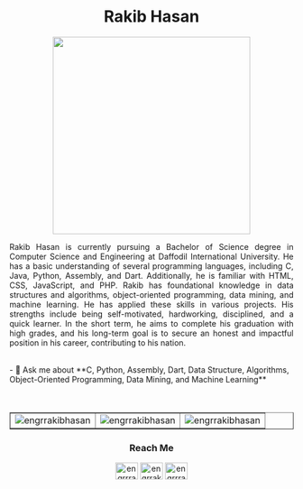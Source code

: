 <h1 align="center">Rakib Hasan</h1>

<div align="center">
<img src="[https://www.bing.com/th/id/OGC.e1f3413bf5036045713341394f617225?pid=1.7&rurl=http%3a%2f%2fjavanrayan.com%2fimages%2f1397%2f08%2f17%2fprogrammer.gif&ehk=SSyT4%2faf8JThO%2boBBzorrPrIZY4y6gBsmpYphb%2fgDdo%3d](https://engrrakibhasan.github.io/RakibHasan/assets/rakibhasan.png)" width="350">
</div>

<p align="justify">Rakib Hasan is currently pursuing a Bachelor of Science degree in Computer Science and Engineering at Daffodil International University. He has a basic understanding of several programming languages, including C, Java, Python, Assembly, and Dart. Additionally, he is familiar with HTML, CSS, JavaScript, and PHP. Rakib has foundational knowledge in data structures and algorithms, object-oriented programming, data mining, and machine learning. He has applied these skills in various projects. His strengths include being self-motivated, hardworking, disciplined, and a quick learner. In the short term, he aims to complete his graduation with high grades, and his long-term goal is to secure an honest and impactful position in his career, contributing to his nation.</p>

<br>
- 💬 Ask me about **C, Python, Assembly, Dart, Data Structure, Algorithms, Object-Oriented Programming, Data Mining, and Machine Learning**

<br>
<br>
<br>
<table border="1">
  <tr>
    <td width="33.33%">
      <img src="https://github-readme-stats.vercel.app/api/top-langs?username=engrrakibhasan&show_icons=true&locale=en&layout=compact" alt="engrrakibhasan" />
    </td>
    <td width="33.33%">
      <img src="https://github-readme-stats.vercel.app/api?username=engrrakibhasan&show_icons=true&locale=en" alt="engrrakibhasan" />
    </td>
    <td width="33.33%">
      <img src="https://github-readme-streak-stats.herokuapp.com/?user=engrrakibhasan&" alt="engrrakibhasan" />
    </td>
  </tr>
</table>

<h3 align="center">Reach Me</h3>
<p align="center">
<a href="https://twitter.com/engrrrakibhasan" target="blank"><img align="center" src="https://raw.githubusercontent.com/rahuldkjain/github-profile-readme-generator/master/src/images/icons/Social/twitter.svg" alt="engrrrakibhasan" height="30" width="40" /></a>
<a href="https://linkedin.com/in/engrrakibhasan" target="blank"><img align="center" src="https://raw.githubusercontent.com/rahuldkjain/github-profile-readme-generator/master/src/images/icons/Social/linked-in-alt.svg" alt="engrrakibhasan" height="30" width="40" /></a>
<a href="https://fb.com/engrrrakibhasan" target="blank"><img align="center" src="https://raw.githubusercontent.com/rahuldkjain/github-profile-readme-generator/master/src/images/icons/Social/facebook.svg" alt="engrrrakibhasan" height="30" width="40" /></a>
</p>
